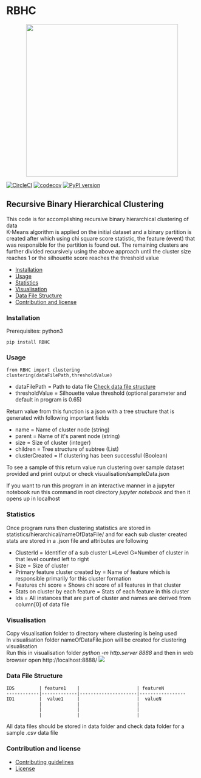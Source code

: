# RBHC
<p align="center">
<img src="https://github.com/intuit/RBHC/blob/master/Images/RBHC.png" width="400" height="400">
</p>

[![CircleCI](https://circleci.com/gh/intuit/RBHC/tree/master.svg?style=svg&circle-token=8dc91b504991b931f05d3b116040a4dfee4d0586)](https://circleci.com/gh/intuit/RBHC/tree/master)
[![codecov](https://codecov.tools.a.intuit.com/ghe/aatluri/RBHC/branch/master/graph/badge.svg)](https://codecov.tools.a.intuit.com/ghe/aatluri/RBHC)
[![PyPI version](https://badge.fury.io/py/RBHC.svg)](https://badge.fury.io/py/RBHC)
## Recursive Binary Hierarchical Clustering
This code is for accomplishing recursive binary hierarchical clustering of data <br>
K-Means algorithm is applied on the initial dataset and a binary partition is created after which using chi square score statistic, the feature (event) that was responsible for the partition is found out. The remaining clusters are further divided recursively using the above approach until the cluster size reaches 1 or the silhouette score reaches the threshold value <br>
- [Installation](#installation)
- [Usage](#usage)
- [Statistics](#statistics)
- [Visualisation](#visualisation)
- [Data File Structure](#data-file-structure)
- [Contribution and license](#contribution-and-license)
### Installation
Prerequisites: python3 <br>
```
pip install RBHC
```

### Usage
```
from RBHC import clustering
clustering(dataFilePath,thresholdValue)
```

  - dataFilePath = Path to data file  [Check data file structure](#data-file-structure)
  - thresholdValue = Silhouette value threshold (optional parameter and default in program is 0.65)

Return value from this function is a json with a tree structure that is generated with following important fields
  - name = Name of cluster node (string)
  - parent = Name of it's parent node (string)
  - size = Size of cluster (integer)
  - children = Tree structure of subtree (List)
  - clusterCreated = If clustering has been successful (Boolean)

To see a sample of this return value run clustering over sample dataset provided and print output or check visualisation/sampleData.json <br>

If you want to run this program in an interactive manner in a jupyter notebook run this command in root directory *jupyter notebook* and then it opens up in localhost

### Statistics
Once program runs then clustering statistics are stored in statistics/hierarchical/nameOfDataFile/ and for each sub cluster created stats are stored in a .json file and attributes are following

- ClusterId = Identifier of a sub cluster L=Level G=Number of cluster in that level counted left to right
- Size = Size of cluster
- Primary feature cluster created by = Name of feature which is responsible primarily for this cluster formation
- Features chi score = Shows chi score of all features in that cluster
- Stats on cluster by each feature = Stats of each feature in this cluster
- Ids = All instances that are part of cluster and names are derived from column[0] of data file

### Visualisation
Copy visualisation folder to directory where clustering is being used<br>
In visualisation folder nameOfDataFile.json will be created for clustering visualisation <br>
Run this in visualisation folder *python -m http.server 8888* and then in web browser open http://localhost:8888/
![](Clustering.gif)

### Data File Structure

```
IDS         | feature1    |                     | featureN
------------|-------------|---------------------|-----------------
ID1         |  value1     |                     |  valueN
            |             |                     |  
            |             |                     |
            |             |                     |  
```

All data files should be stored in data folder and check data folder for a sample .csv data file

### Contribution and license
- [Contributing guidelines](.github/CONTRIBUTING.md)
- [License](LICENSE)

